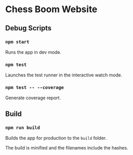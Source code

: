 # Chess Boom Website

## Debug Scripts

### `npm start`

Runs the app in dev mode.

### `npm test`

Launches the test runner in the interactive watch mode.

### `npm test -- --coverage`

Generate coverage report.

## Build

### `npm run build`

Builds the app for production to the `build` folder.

The build is minified and the filenames include the hashes.

